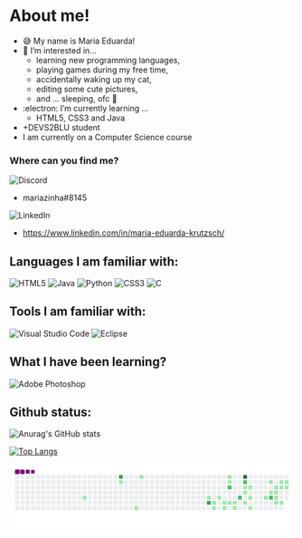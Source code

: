 # About me!
- :sweat_smile:	My name is Maria Eduarda!
- :dizzy: I’m interested in... 
  - learning new programming languages, 
  - playing games during my free time, 
  - accidentally waking up my cat, 
  - editing some cute pictures,
  - and ... sleeping, ofc :yawning_face:	
- :electron: I’m currently learning ...
  - HTML5, CSS3 and Java
- +DEVS2BLU student
- I am currently on a Computer Science course
 
### Where can you find me?
![Discord](https://img.shields.io/badge/%3CServer%3E-%237289DA.svg?style=for-the-badge&logo=discord&logoColor=white)
  -  mariazinha#8145

![LinkedIn](https://img.shields.io/badge/linkedin-%230077B5.svg?style=for-the-badge&logo=linkedin&logoColor=white)
  - https://www.linkedin.com/in/maria-eduarda-krutzsch/

## Languages I am familiar with:

 ![HTML5](https://img.shields.io/badge/html5-%23E34F26.svg?style=for-the-badge&logo=html5&logoColor=white) ![Java](https://img.shields.io/badge/java-%23ED8B00.svg?style=for-the-badge&logo=java&logoColor=white) ![Python](https://img.shields.io/badge/python-3670A0?style=for-the-badge&logo=python&logoColor=ffdd54) ![CSS3](https://img.shields.io/badge/css3-%231572B6.svg?style=for-the-badge&logo=css3&logoColor=white) ![C](https://img.shields.io/badge/c-%2300599C.svg?style=for-the-badge&logo=c&logoColor=white) 

## Tools I am familiar with:
![Visual Studio Code](https://img.shields.io/badge/Visual%20Studio%20Code-0078d7.svg?style=for-the-badge&logo=visual-studio-code&logoColor=white) ![Eclipse](https://img.shields.io/badge/Eclipse-FE7A16.svg?style=for-the-badge&logo=Eclipse&logoColor=white) 

## What I have been learning?
![Adobe Photoshop](https://img.shields.io/badge/adobephotoshop-%2331A8FF.svg?style=for-the-badge&logo=adobephotoshop&logoColor=white) 

## Github status:

![Anurag's GitHub stats](https://github-readme-stats.vercel.app/api?username=mariaedk&theme=midnight-purple&show_icons=true)


[![Top Langs](https://github-readme-stats.vercel.app/api/top-langs/?username=mariaedk&layout=compact&theme=midnight-purple)](https://github.com/anuraghazra/github-readme-stats)


![snake gif](https://github.com/mariaedk/mariaedk/blob/output/github-contribution-grid-snake.gif)
<!---
mariaedk/mariaedk is a ✨ special ✨ repository because its `README.md` (this file) appears on your GitHub profile.
You can click the Preview link to take a look at your changes.
--->
